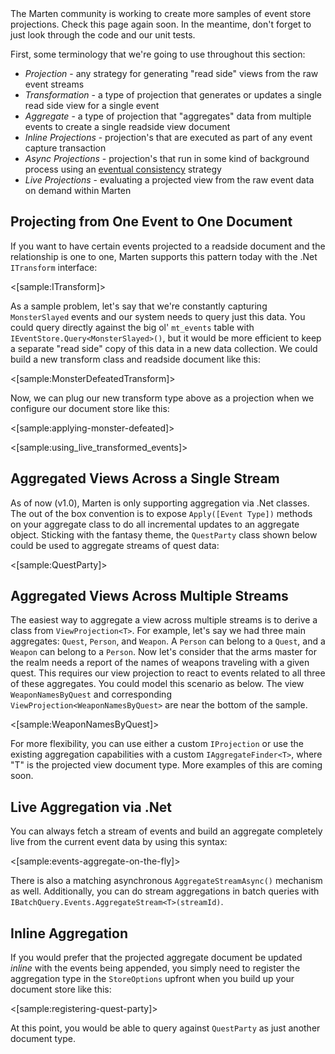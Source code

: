 <!--Title:Projections-->
<!--Url:projections-->

<div class="alert alert-info">
The Marten community is working to create more samples of event store projections. Check this page again soon. In the meantime,
don't forget to just look through the code and our unit tests.
</div>

First, some terminology that we're going to use throughout this section:

* _Projection_ - any strategy for generating "read side" views from the raw event streams
* _Transformation_ - a type of projection that generates or updates a single read side view for a single event
* _Aggregate_ - a type of projection that "aggregates" data from multiple events to create a single readside view document
* _Inline Projections_ - projection's that are executed as part of any event capture transaction
* _Async Projections_ - projection's that run in some kind of background process using an [eventual consistency](https://en.wikipedia.org/wiki/Eventual_consistency) strategy
* _Live Projections_ - evaluating a projected view from the raw event data on demand within Marten


## Projecting from One Event to One Document    

If you want to have certain events projected to a readside document and the relationship is one to one, Marten supports this pattern today with the .Net `ITransform` interface:

<[sample:ITransform]>

As a sample problem, let's say that we're constantly capturing `MonsterSlayed` events and our system needs to query just this data. You could query directly against the big ol' `mt_events` table with 
`IEventStore.Query<MonsterSlayed>()`, but it would be more efficient to keep a separate "read side" copy of this data in a new data collection. We could build a new transform class and readside document like this:

<[sample:MonsterDefeatedTransform]>

Now, we can plug our new transform type above as a projection when we configure our document store like this:

<[sample:applying-monster-defeated]>

<[sample:using_live_transformed_events]>

## Aggregated Views Across a Single Stream

As of now (v1.0), Marten is only supporting aggregation via .Net classes. The out of the box convention is to expose `Apply([Event Type])` methods
on your aggregate class to do all incremental updates to an aggregate object. Sticking with the fantasy theme, the `QuestParty` class shown below
could be used to aggregate streams of quest data:

<[sample:QuestParty]>

## Aggregated Views Across Multiple Streams

The easiest way to aggregate a view across multiple streams is to derive a class from `ViewProjection<T>`. For example, let's say we had three main
aggregates: `Quest`, `Person`, and `Weapon`. A `Person` can belong to a `Quest`, and a `Weapon` can belong to a `Person`. Now let's consider
that the arms master for the realm needs a report of the names of weapons traveling with a given quest. This requires our view projection to react
to events related to all three of these aggregates. You could model this scenario as below. The view `WeaponNamesByQuest` 
and corresponding `ViewProjection<WeaponNamesByQuest>` are near the bottom of the sample.

<[sample:WeaponNamesByQuest]>

For more flexibility, you can use either a custom `IProjection` or use the existing aggregation capabilities with a
custom `IAggregateFinder<T>`, where "T" is the projected view document type. More examples of this are coming soon.

## Live Aggregation via .Net

You can always fetch a stream of events and build an aggregate completely live from the current event data by using this syntax:

<[sample:events-aggregate-on-the-fly]>

There is also a matching asynchronous `AggregateStreamAsync()` mechanism as well. Additionally, you can do stream aggregations in batch queries with
`IBatchQuery.Events.AggregateStream<T>(streamId)`.




## Inline Aggregation

If you would prefer that the projected aggregate document be updated _inline_ with the events being appended, you simply need to register
the aggregation type in the `StoreOptions` upfront when you build up your document store like this:

<[sample:registering-quest-party]>

At this point, you would be able to query against `QuestParty` as just another document type.


